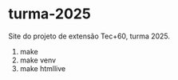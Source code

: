 # turma-2025

Site do projeto de extensão Tec+60, turma 2025.

1. make
2. make venv
3. make htmllive